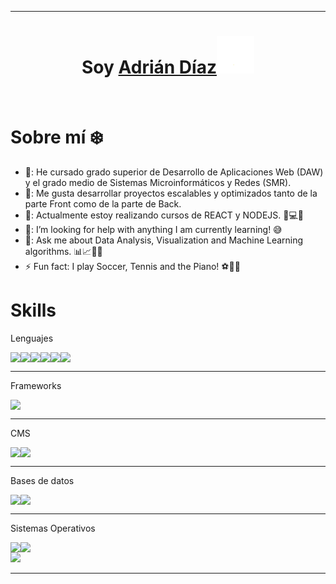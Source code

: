<hr>
<h1 align="center">Soy <a href="https://github.com/AdriDxC">Adrián Díaz<a><img src="https://github.com/Kathryn-Jie/Kathryn-Jie/blob/main/wave.gif" width="60px"/></h1>
<Br>
<h1>Sobre mí ❄️</h1>

- 🏫: He cursado grado superior de Desarrollo de Aplicaciones Web (DAW) y el grado medio de Sistemas Microinformáticos y Redes (SMR).
- 🔭: Me gusta desarrollar proyectos escalables y optimizados tanto de la parte Front como de la parte de Back.
- 🌱: Actualmente estoy realizando cursos de REACT y NODEJS. 🧠💻🤖
- 🤔: I’m looking for help with anything I am currently learning! 😅
- 💬: Ask me about Data Analysis, Visualization and Machine Learning algorithms. 📊📈🤖🧠
- ⚡  Fun fact: I play Soccer, Tennis and the Piano! ⚽🎾🎹

<h1>Skills</h1>
<p>Lenguajes</p>
<div style="display:flex";>
<img src="https://img.shields.io/badge/html5-%23E34F26.svg?style=for-the-badge&logo=html5&logoColor=white">
<img src="https://img.shields.io/badge/css3-%231572B6.svg?style=for-the-badge&logo=css3&logoColor=white">
<img src="https://img.shields.io/badge/javascript-%23323330.svg?style=for-the-badge&logo=javascript&logoColor=%23F7DF1E">
<img src="https://img.shields.io/badge/php-%23777BB4.svg?style=for-the-badge&logo=php&logoColor=white">
<img src="https://img.shields.io/badge/typescript-%23007ACC.svg?style=for-the-badge&logo=typescript&logoColor=white">
<img src="https://img.shields.io/badge/java-%23ED8B00.svg?style=for-the-badge&logo=openjdk&logoColor=white">
</div>
<hr>
<p>Frameworks</p>
<div style="display:flex";>
<img src="https://img.shields.io/badge/angular-%23DD0031.svg?style=for-the-badge&logo=angular&logoColor=white">
</div>
<hr>
<p>CMS</p>
<div style="display:flex">
  <img src="https://img.shields.io/badge/WordPress-%23117AC9.svg?style=for-the-badge&logo=WordPress&logoColor=white">
  <img src="https://img.shields.io/badge/joomla-%235091CD.svg?style=for-the-badge&logo=joomla&logoColor=white">
</div>
<hr>
<p>Bases de datos</p>
<div style="display:flex">
<img src="https://img.shields.io/badge/mysql-4479A1.svg?style=for-the-badge&logo=mysql&logoColor=white">
<img src="https://img.shields.io/badge/MongoDB-%234ea94b.svg?style=for-the-badge&logo=mongodb&logoColor=white">
</div>
<hr>
<p>Sistemas Operativos</p>
<div style="display:flex">
<img src="https://img.shields.io/badge/Windows%2011-%230079d5.svg?style=for-the-badge&logo=Windows%2011&logoColor=white">
<img src="https://img.shields.io/badge/Ubuntu-E95420?style=for-the-badge&logo=ubuntu&logoColor=white">
</div>
<img src="https://lds-img.finalfantasyxiv.com/h/2/OmO15msqwMOJKT2G1RZ95_M1Xo.jpg?_gl=1*14mzkzx*_gcl_au*NTUxNzc0NzUxLjE3NTczMzk4Njk.&_ga=2.220140953.1852349992.1759624060-990158311.1683364916">
<hr>
